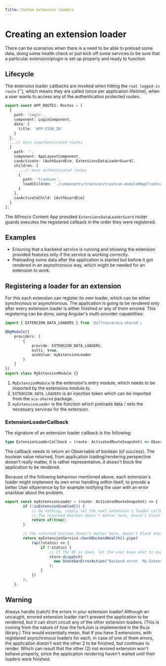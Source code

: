 ```yaml
---
Title: Custom extension loaders
---
```


# Creating an extension loader

There can be scenarios when there is a need to be able to preload some data, doing some health check or just kick off some services to be sure that a particular extension/plugin is set up properly and ready to function.

## Lifecycle

The extension loader callbacks are invoked when hitting the `root logged-in route` (''), which means they are called (once per application lifetime), when a user wants to access any of the authentication protected routes.

```ts
export const APP_ROUTES: Routes = [
  {
    path: 'login',
    component: LoginComponent,
    data: {
      title: 'APP.SIGN_IN'
    }
  },
  ...// more unauthenticated routes
  {
    path: '',
    component: AppLayoutComponent,
    canActivate: [AuthGuardEcm, ExtensionsDataLoaderGuard],
    children: [
      ...// more authenticated routes
      {
        path: 'trashcan',
        loadChildren: './components/trashcan/trashcan.module#AppTrashcanModule'
      }
    ],
    canActivateChild: [AuthGuardEcm]
  }
];
```

The Alfresco Content App provided `ExtensionsDataLoaderGuard` router guards executes the registered callback in the order they were registered.

## Examples

- Ensuring that a backend service is running and showing the extension provided features only if the service is working correctly.
- Preloading some data after the application is started but before it got rendered in an asynchronous way, which might be needed for an extension to work.

## Registering a loader for an extension

For this each extension can register its own loader, which can be either synchronous or asynchronous. The application is going to be rendered only after every extension loader is either finished or any of them errored.
This registering can be done, using Angular's multi-provider capabilities:

```ts
import { EXTENSION_DATA_LOADERS } from '@alfresco/aca-shared';

@NgModule({
    providers: [
        {
            provide: EXTENSION_DATA_LOADERS,
            multi: true,
            useValue: myExtensionLoader
        }
    ]
})
export class MyExtensionModule {}
```

1. `MyExtensionModule` is the extension's entry module, which needs to be imported by the extensions.module.ts.
2. `EXTENSION_DATA_LOADERS` is an injection token which can be imported from the `aca-shared` package.
3. `myExtensionLoader` is the function which preloads data / sets the necessary services for the extension.

### ExtensionLoaderCallback

The signature of an extension loader callback is the following:

```ts
type ExtensionLoaderCallback = (route: ActivatedRouteSnapshot) => Observable<boolean>;
```

The callback needs to return an Observable of boolean (of success). The boolean value returned, from application loading/rendering perspective doesn't really matter, it is rather representative, it doesn't block the application to be rendered.

Because of the following behaviour mentioned above, each extension's loader might implement its own error handling within itself, to provide a better User eXperience by for example notifying the user with an error snackbar about the problem.

```ts
export const myExtensionLoader = (route: ActivatedRouteSnapshot) => {
        if (!isExtensionEnabled()) {
            // Do nothing, simply let the next extension's loader callback invoked, if any
            // The returned boolean doesn't matter here, doesn't block anything
            return of(true);
        }

        // The returned boolean doesn't matter here, doesn't block anything
        return myExtensionService.checkBackendHealth().pipe(
            tap((status) => {
                if (!status) {
                    // If the BE is down, let the user know what to expect
                    store.dispatch(
                      new SnackbarErrorAction("Backend error. My Extension's features are disabled.")
                    );
                }
            })
        );
    };
```

## Warning

Always handle (catch) the errors in your extension loader! Although an uncaught, errored extension loader can't prevent the application to be rendered, but it can short circuit any of the other extension loaders. (This is coming from the nature of how the forkJoin is implemented in the RxJs library.)
This would essentially mean, that if you have 3 extensions, with registered asynchronous loaders for each, in case of one of them errors, the application doesn't wait the other 2 to be finished, but continues to render. Which can result that the other (2) not errored extension won't behave properly, since the application rendering haven't waited until their loaders were finished.
